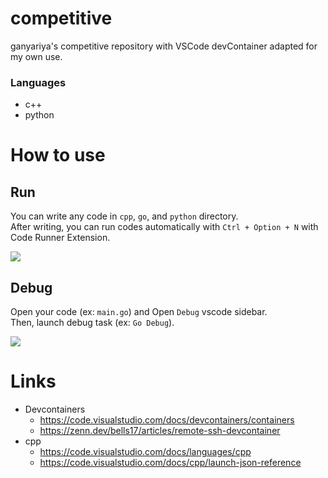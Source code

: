 
# competitive

ganyariya's competitive repository with VSCode devContainer adapted for my own use.

### Languages

- c++
- python

# How to use

## Run

You can write any code in `cpp`, `go`, and `python` directory.   
After writing, you can run codes automatically with `Ctrl + Option + N` with Code Runner Extension.

![](https://i.gyazo.com/630d0c2e5a7c764b737774fafcd2be94.gif)

## Debug

Open your code (ex: `main.go`) and Open `Debug` vscode sidebar.   
Then, launch debug task (ex: `Go Debug`).

![](https://i.gyazo.com/855254e07ad1a7608618bdf6fb1f626d.gif)

# Links

- Devcontainers
  - https://code.visualstudio.com/docs/devcontainers/containers
  - https://zenn.dev/bells17/articles/remote-ssh-devcontainer
- cpp
  - https://code.visualstudio.com/docs/languages/cpp
  - https://code.visualstudio.com/docs/cpp/launch-json-reference
